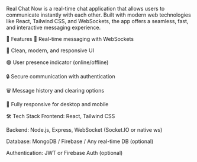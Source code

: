 Real Chat Now is a real-time chat application that allows users to communicate instantly with each other. Built with modern web technologies like React, Tailwind CSS, and WebSockets, the app offers a seamless, fast, and interactive messaging experience.

🚀 Features
🔗 Real-time messaging with WebSockets

💬 Clean, modern, and responsive UI

🟢 User presence indicator (online/offline)

🔒 Secure communication with authentication

🗑️ Message history and clearing options

📱 Fully responsive for desktop and mobile

🛠️ Tech Stack
Frontend: React, Tailwind CSS

Backend: Node.js, Express, WebSocket (Socket.IO or native ws)

Database: MongoDB / Firebase / Any real-time DB (optional)

Authentication: JWT or Firebase Auth (optional)
